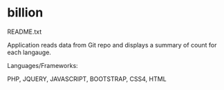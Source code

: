 # billion
README.txt

Application reads data from Git repo and displays a summary of count for each langauge.


Languages/Frameworks:

PHP, JQUERY, JAVASCRIPT, BOOTSTRAP, CSS4, HTML 
